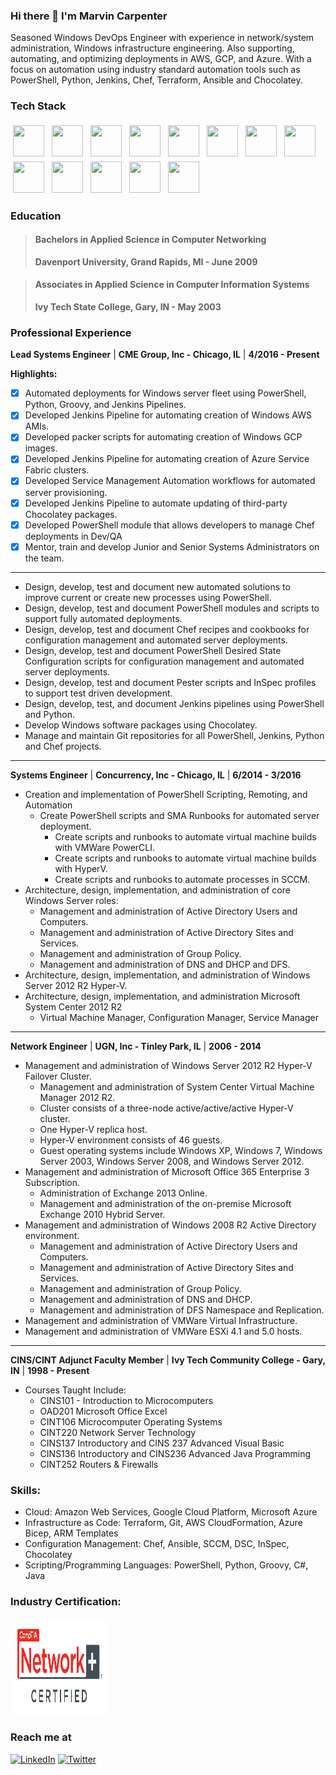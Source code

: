 ### Hi there 👋 I'm Marvin Carpenter

<!--
**mcarpenter2840/mcarpenter2840** is a ✨ _special_ ✨ repository because its `README.md` (this file) appears on your GitHub profile.

Here are some ideas to get you started:

- 🔭 I’m currently working on ...
- 🌱 I’m currently learning ...
- 👯 I’m looking to collaborate on ...
- 🤔 I’m looking for help with ...
- 💬 Ask me about ...
- 📫 How to reach me: ...
- 😄 Pronouns: ...
- ⚡ Fun fact: ...
-->
<p>
    Seasoned Windows DevOps Engineer with experience in network/system administration, Windows infrastructure engineering. Also supporting, automating, and optimizing deployments in AWS, GCP, and Azure. With a focus on automation using industry standard automation tools such as PowerShell, Python, Jenkins, Chef, Terraform, Ansible and Chocolatey.
</p>

### Tech Stack
<p>
    <img height="50" width="50" src="https://simpleicons.org/icons/amazonaws.svg" style="vertical-align:top; margin:4px"/>
    <img height="50" width="50" src="https://simpleicons.org/icons/ansible.svg"  style="vertical-align:top; margin:4px"/>
    <img height="50" width="50" src="https://simpleicons.org/icons/microsoftazure.svg" style="vertical-align:top; margin:4px" />
    <img height="50" width="50" src="https://simpleicons.org/icons/powershell.svg" style="vertical-align:top; margin:4px"/>
    <img height="50" width="50" src="https://simpleicons.org/icons/chef.svg" style="vertical-align:top; margin:4px"/>
    <img height="50" width="50" src="https://simpleicons.org/icons/terraform.svg" style="vertical-align:top; margin:4px"/>
    <img height="50" width="50" src="https://simpleicons.org/icons/docker.svg" style="vertical-align:top; margin:4px"/>
    <img height="50" width="50" src="https://simpleicons.org/icons/kubernetes.svg" style="vertical-align:top; margin:4px"/>
    <img height="50" width="50" src="https://simpleicons.org/icons/chocolatey.svg" style="vertical-align:top; margin:4px"/>
    <img height="50" width="50" src="https://simpleicons.org/icons/jenkins.svg" style="vertical-align:top; margin:4px"/>
    <img height="50" width="50" src="https://simpleicons.org/icons/googlecloud.svg" style="vertical-align:top; margin:4px"/>
    <img height="50" width="50" src="https://simpleicons.org/icons/windows.svg" style="vertical-align:top; margin:4px"/>
    <img height="50" width="50" src="https://simpleicons.org/icons/linux.svg" style="vertical-align:top; margin:4px"/>
</p>

### Education
> #### **Bachelors in Applied Science in Computer Networking**
> **Davenport University, Grand Rapids, MI - June 2009**

> #### **Associates in Applied Science in Computer Information Systems**
> **Ivy Tech State College, Gary, IN - May 2003**

### Professional Experience
**Lead Systems Engineer** | **CME Group, Inc - Chicago, IL** | **4/2016 - Present**

**Highlights:**
- [x] Automated deployments for Windows server fleet using PowerShell, Python, Groovy, and Jenkins Pipelines.
- [x] Developed Jenkins Pipeline for automating creation of Windows AWS AMIs.
- [x] Developed packer scripts for automating creation of Windows GCP images.
- [x] Developed Jenkins Pipeline for automating creation of Azure Service Fabric clusters.
- [x] Developed Service Management Automation workflows for automated server provisioning.
- [x] Developed Jenkins Pipeline to automate updating of third-party Chocolatey packages.
- [x] Developed PowerShell module that allows developers to manage Chef deployments in Dev/QA
- [x] Mentor, train and develop Junior and Senior Systems Administrators on the team.
-------------------------- ---------------------------------- ---------------------
- Design, develop, test and document new automated solutions to improve current or create new processes using PowerShell.
- Design, develop, test and document PowerShell modules and scripts to support fully automated deployments.
- Design, develop, test and document Chef recipes and cookbooks for configuration management and automated server deployments.
- Design, develop, test and document PowerShell Desired State Configuration scripts for configuration management and automated server deployments.
- Design, develop, test and document Pester scripts and InSpec profiles to support test driven development.
- Design, develop, test, and document Jenkins pipelines using PowerShell and Python.
- Develop Windows software packages using Chocolatey.
- Manage and maintain Git repositories for all PowerShell, Jenkins, Python and Chef projects.
-------------------------- ---------------------------------- ---------------------
**Systems Engineer** | **Concurrency, Inc - Chicago, IL** | **6/2014 - 3/2016**
- Creation and implementation of PowerShell Scripting, Remoting, and Automation
  - Create PowerShell scripts and SMA Runbooks for automated server deployment.
    - Create scripts and runbooks to automate virtual machine builds with VMWare PowerCLI.
    - Create scripts and runbooks to automate virtual machine builds with HyperV.
    - Create scripts and runbooks to automate processes in SCCM.
- Architecture, design, implementation, and administration of core Windows Server roles:
  - Management and administration of Active Directory Users and Computers.
  - Management and administration of Active Directory Sites and Services.
  - Management and administration of Group Policy.
  - Management and administration of DNS and DHCP and DFS.
- Architecture, design, implementation, and administration of Windows Server 2012 R2 Hyper-V.
- Architecture, design, implementation, and administration Microsoft System Center 2012 R2
  - Virtual Machine Manager, Configuration Manager, Service Manager
-------------------------- ---------------------------------- ---------------------
**Network Engineer** | **UGN, Inc - Tinley Park, IL** | **2006 - 2014**
- Management and administration of Windows Server 2012 R2 Hyper-V Failover Cluster.
  - Management and administration of System Center Virtual Machine Manager 2012 R2.
  - Cluster consists of a three-node active/active/active Hyper-V cluster.
  - One Hyper-V replica host.
  - Hyper-V environment consists of 46 guests.
  - Guest operating systems include Windows XP, Windows 7, Windows Server 2003, Windows Server 2008, and Windows Server 2012.
- Management and administration of Microsoft Office 365 Enterprise 3 Subscription.
  - Administration of Exchange 2013 Online.
  - Management and administration of the on-premise Microsoft Exchange 2010 Hybrid Server.
- Management and administration of Windows 2008 R2 Active Directory environment.
  - Management and administration of Active Directory Users and Computers.
  - Management and administration of Active Directory Sites and Services.
  - Management and administration of Group Policy.
  - Management and administration of DNS and DHCP.
  - Management and administration of DFS Namespace and Replication.
- Management and administration of VMWare Virtual Infrastructure.
- Management and administration of VMWare ESXi 4.1 and 5.0 hosts.
-------------------------- ---------------------------------- ---------------------
**CINS/CINT Adjunct Faculty Member** | **Ivy Tech Community College - Gary, IN** | **1998 - Present**
- Courses Taught Include:
  - CINS101 - Introduction to Microcomputers
  - OAD201 Microsoft Office Excel
  - CINT106 Microcomputer Operating Systems
  - CINT220 Network Server Technology
  - CINS137 Introductory and CINS 237 Advanced Visual Basic
  - CINS136 Introductory and CINS236 Advanced Java Programming
  - CINT252 Routers & Firewalls

### Skills:
- Cloud: Amazon Web Services, Google Cloud Platform, Microsoft Azure
- Infrastructure as Code: Terraform, Git, AWS CloudFormation, Azure Bicep, ARM Templates
- Configuration Management: Chef, Ansible, SCCM, DSC, InSpec, Chocolatey
- Scripting/Programming Languages: PowerShell, Python, Groovy, C#, Java

### Industry Certification:
<p>
    <img height="150" width="150" src="images/network+certified.jpg" style="vertical-align:top; margin:4px"/>
</p>

### Reach me at

<a href="https://www.linkedin.com/in/marvincarpenter/" target="_blank"><img alt="LinkedIn" src="https://img.shields.io/badge/LinkedIn-@marvincarpenter-blue?style=flat&logo=linkedin"></a>
<a href="https://twitter.com/devonfury" target="_blank"><img alt="Twitter" src="https://img.shields.io/twitter/follow/devonfury?style=social"></a>

